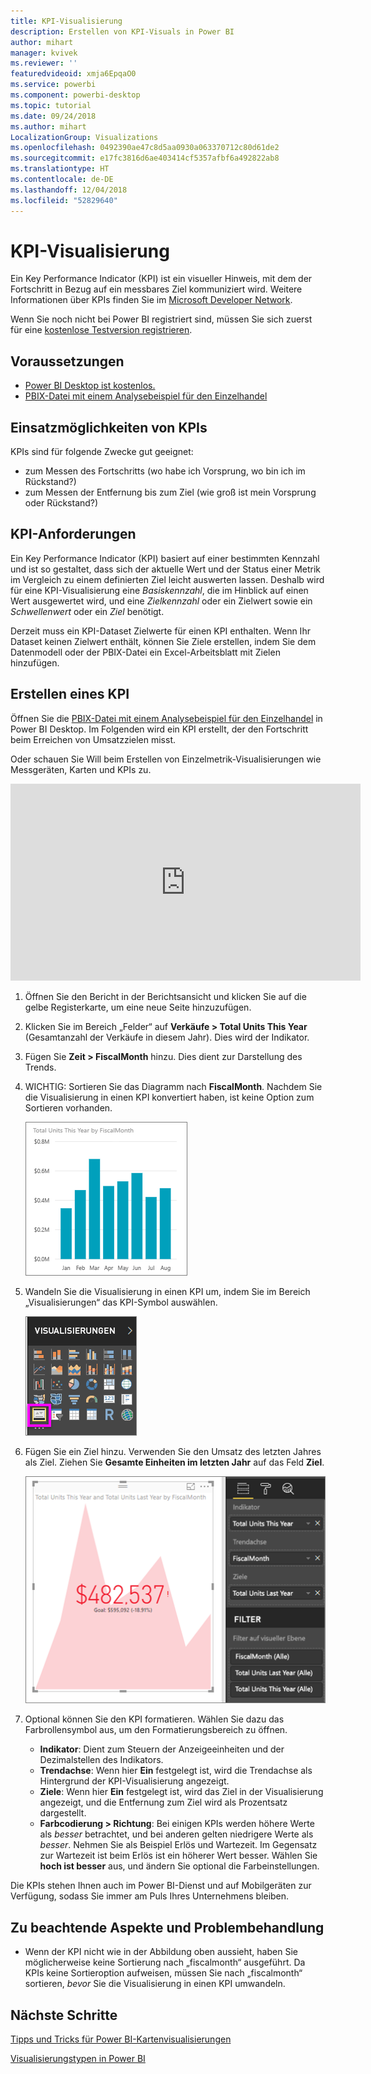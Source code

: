 ```yaml
---
title: KPI-Visualisierung
description: Erstellen von KPI-Visuals in Power BI
author: mihart
manager: kvivek
ms.reviewer: ''
featuredvideoid: xmja6EpqaO0
ms.service: powerbi
ms.component: powerbi-desktop
ms.topic: tutorial
ms.date: 09/24/2018
ms.author: mihart
LocalizationGroup: Visualizations
ms.openlocfilehash: 0492390ae47c8d5aa0930a063370712c80d61de2
ms.sourcegitcommit: e17fc3816d6ae403414cf5357afbf6a492822ab8
ms.translationtype: HT
ms.contentlocale: de-DE
ms.lasthandoff: 12/04/2018
ms.locfileid: "52829640"
---
```

# <a name="kpi-visuals"></a>KPI-Visualisierung
Ein Key Performance Indicator (KPI) ist ein visueller Hinweis, mit dem der Fortschritt in Bezug auf ein messbares Ziel kommuniziert wird. Weitere Informationen über KPIs finden Sie im [Microsoft Developer Network](https://msdn.microsoft.com/library/hh272050).

Wenn Sie noch nicht bei Power BI registriert sind, müssen Sie sich zuerst für eine [kostenlose Testversion registrieren](https://app.powerbi.com/signupredirect?pbi_source=web).

## <a name="prerequisites"></a>Voraussetzungen
* [Power BI Desktop ist kostenlos.](https://powerbi.microsoft.com/en-us/get-started/)
* [PBIX-Datei mit einem Analysebeispiel für den Einzelhandel](http://download.microsoft.com/download/9/6/D/96DDC2FF-2568-491D-AAFA-AFDD6F763AE3/Retail%20Analysis%20Sample%20PBIX.pbix)

## <a name="when-to-use-a-kpi"></a>Einsatzmöglichkeiten von KPIs
KPIs sind für folgende Zwecke gut geeignet:

* zum Messen des Fortschritts (wo habe ich Vorsprung, wo bin ich im Rückstand?)
* zum Messen der Entfernung bis zum Ziel (wie groß ist mein Vorsprung oder Rückstand?)   

## <a name="kpi-requirements"></a>KPI-Anforderungen
Ein Key Performance Indicator (KPI) basiert auf einer bestimmten Kennzahl und ist so gestaltet, dass sich der aktuelle Wert und der Status einer Metrik im Vergleich zu einem definierten Ziel leicht auswerten lassen. Deshalb wird für eine KPI-Visualisierung eine *Basiskennzahl*, die im Hinblick auf einen Wert ausgewertet wird, und eine *Zielkennzahl* oder ein Zielwert sowie ein *Schwellenwert* oder ein *Ziel* benötigt.

Derzeit muss ein KPI-Dataset Zielwerte für einen KPI enthalten. Wenn Ihr Dataset keinen Zielwert enthält, können Sie Ziele erstellen, indem Sie dem Datenmodell oder der PBIX-Datei ein Excel-Arbeitsblatt mit Zielen hinzufügen.


## <a name="how-to-create-a-kpi"></a>Erstellen eines KPI
Öffnen Sie die [PBIX-Datei mit einem Analysebeispiel für den Einzelhandel](http://download.microsoft.com/download/9/6/D/96DDC2FF-2568-491D-AAFA-AFDD6F763AE3/Retail%20Analysis%20Sample%20PBIX.pbix) in Power BI Desktop. Im Folgenden wird ein KPI erstellt, der den Fortschritt beim Erreichen von Umsatzzielen misst.

Oder schauen Sie Will beim Erstellen von Einzelmetrik-Visualisierungen wie Messgeräten, Karten und KPIs zu.

<iframe width="560" height="315" src="https://www.youtube.com/embed/xmja6EpqaO0?list=PL1N57mwBHtN0JFoKSR0n-tBkUJHeMP2cP" frameborder="0" allowfullscreen></iframe>

1. Öffnen Sie den Bericht in der Berichtsansicht und klicken Sie auf die gelbe Registerkarte, um eine neue Seite hinzuzufügen.    
2. Klicken Sie im Bereich „Felder“ auf **Verkäufe > Total Units This Year** (Gesamtanzahl der Verkäufe in diesem Jahr).  Dies wird der Indikator.
3. Fügen Sie **Zeit > FiscalMonth** hinzu.  Dies dient zur Darstellung des Trends.
4. WICHTIG: Sortieren Sie das Diagramm nach **FiscalMonth**. Nachdem Sie die Visualisierung in einen KPI konvertiert haben, ist keine Option zum Sortieren vorhanden.

    ![](media/power-bi-visualization-kpi/power-bi-chart.png)
5. Wandeln Sie die Visualisierung in einen KPI um, indem Sie im Bereich „Visualisierungen“ das KPI-Symbol auswählen.
   
    ![](media/power-bi-visualization-kpi/power-bi-kpi-template.png)
6. Fügen Sie ein Ziel hinzu. Verwenden Sie den Umsatz des letzten Jahres als Ziel. Ziehen Sie **Gesamte Einheiten im letzten Jahr** auf das Feld **Ziel**.
   
    ![](media/power-bi-visualization-kpi/power-bi-kpi-done.png)
7. Optional können Sie den KPI formatieren. Wählen Sie dazu das Farbrollensymbol aus, um den Formatierungsbereich zu öffnen.
   
   * **Indikator**: Dient zum Steuern der Anzeigeeinheiten und der Dezimalstellen des Indikators.
   * **Trendachse**: Wenn hier **Ein** festgelegt ist, wird die Trendachse als Hintergrund der KPI-Visualisierung angezeigt.  
   * **Ziele**: Wenn hier **Ein** festgelegt ist, wird das Ziel in der Visualisierung angezeigt, und die Entfernung zum Ziel wird als Prozentsatz dargestellt.
   * **Farbcodierung > Richtung**: Bei einigen KPIs werden höhere Werte als *besser* betrachtet, und bei anderen gelten niedrigere Werte als *besser*. Nehmen Sie als Beispiel Erlös und Wartezeit. Im Gegensatz zur Wartezeit ist beim Erlös ist ein höherer Wert besser. Wählen Sie **hoch ist besser** aus, und ändern Sie optional die Farbeinstellungen.


Die KPIs stehen Ihnen auch im Power BI-Dienst und auf Mobilgeräten zur Verfügung, sodass Sie immer am Puls Ihres Unternehmens bleiben.

## <a name="considerations-and-troubleshooting"></a>Zu beachtende Aspekte und Problembehandlung
* Wenn der KPI nicht wie in der Abbildung oben aussieht, haben Sie möglicherweise keine Sortierung nach „fiscalmonth“ ausgeführt. Da KPIs keine Sortieroption aufweisen, müssen Sie nach „fiscalmonth“ sortieren, *bevor* Sie die Visualisierung in einen KPI umwandeln.

## <a name="next-steps"></a>Nächste Schritte

[Tipps und Tricks für Power BI-Kartenvisualisierungen](power-bi-map-tips-and-tricks.md)

[Visualisierungstypen in Power BI](power-bi-visualization-types-for-reports-and-q-and-a.md)